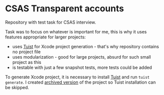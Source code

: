 # CSAS Transparent accounts

Repository with test task for CSAS interview.

Task was to focus on whatever is important for me, this is why it uses features appropriate for larger projects:
- uses [Tuist](https://tuist.io) for Xcode project generation - that's why repository contains no project file
- uses modularization - good for large projects, absurd for such small project as this
- is testable with just a few snapshot tests, more tests could be added

To generate Xcode project, it is necessary to install [Tuist](https://tuist.io) and run `tuist generate`. I created [archived version](https://www.icloud.com/iclouddrive/079M_ItY_nz1b0f1-IWZfG1-A#csas-transparent-accounts) of the project so Tuist installation can be skipped.